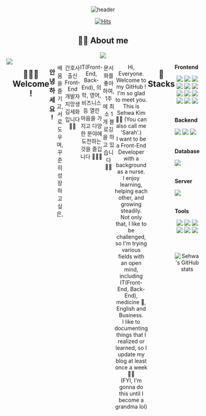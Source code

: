 <div align="center">

![header](https://capsule-render.vercel.app/api?type=waving&color=gradient&height=160&section=header&text=✨%20Welcome%20to%20Sarah's%20DEV%20World%20✨&fontSize=30&animation=fadeIn&fontAlignY=36&fontColor=fff)

[![Hits](https://hits.seeyoufarm.com/api/count/incr/badge.svg?url=https%3A%2F%2Fgithub.com%2Fgjbae1212%2Fhit-counter&count_bg=%23FFACAB&title_bg=%23555555&icon=github.svg&icon_color=%23E7E7E7&title=+GitHub&edge_flat=false)](https://hits.seeyoufarm.com)

## ✍🏻 About me
<a href="https://polydactyl-cello-2db.notion.site/Kim-Sehwa-c4920e2528ae4e7bb40869f320fc859d?pvs=4">
<img src="https://img.shields.io/badge/Portfolio-000000?style=for-the-badge&logoColor=white&logo=Notion"> 
</a>

<div style="display:flex; flex-direction:row;>
<a href="https://oooooooooooo.tistory.com/">
<img src="https://img.shields.io/badge/Tistory-000000?style=for-the-badge&logo=Tistory&logoColor=white">
</a>

</br>
</br>

## 🙋🏻‍♀️ Welcome !
### 안녕하세요 ! 

배움을 즐기고, 서로 도우며, 꾸준히 성장하고 싶은,

간호사 출신 Front-End 개발자 지망생
김세화입니다 👋🏻

IT(Front-End, Back-End), 의학, 영어, 비즈니스 등 열린 마음을 가지고 다양한 분야에 도전하는 것을 즐깁니다 🏃🏻‍♂️

문서화를 좋아하여, 1주에 최소 1개 블로깅을 하고 있습니다 ✍🏻

Hi, Everyone. Welcome to my GitHub ! </br>
I'm so glad to meet you. This is Sehwa Kim 👋🏻 (You can also call me 'Sarah'.)</br>
I want to be a Front-End Developer with a background as a nurse. </br>
I enjoy learning, helping each other, and growing steadily. </br>
Not only that, I like to be challenged, so I'm trying various fields with an open mind, including IT(Front-End, Back-End), medicine 🧠, English and Business. </br>
I like to documenting things that I realized or learned, so I update my blog at least once a week ✍🏻 </br>
(FYI, I'm gonna do this until I become a grandma lol)

</br>
</br>

## 🔨 Stacks
<div style="display:flex; flex-direction:column; align-items:flex-start;">
   <!-- Frontend -->
    <p><strong>Frontend</strong></p>
    <div>
        <img src="https://img.shields.io/badge/html5-E34F26?style=flat-square&logo=html5&logoColor=white"> 
        <img src="https://img.shields.io/badge/css-1572B6?style=flat-square&logo=css3&logoColor=white"> 
       <img src="https://img.shields.io/badge/JavaScript-F7DF1E?style=flat-square&logo=JavaScript&logoColor=black"> 
        <img src="https://img.shields.io/badge/bootstrap-7952B3?style=flat-square&logo=bootstrap&logoColor=white">
        <img src="https://img.shields.io/badge/Sass-CC6699?style=flat-square&logo=Sass&logoColor=white"> 
        <img src="https://img.shields.io/badge/styled-components-DB7093?style=flat-square&logo=styled-components&logoColor=black"> 
    </br>
        <img src="https://img.shields.io/badge/React-61DAFB?style=flat-square&logo=React&logoColor=black"> 
        <img src="https://img.shields.io/badge/Redux-764ABC?style=flat-square&logo=Redux&logoColor=black"> 
        <img src="https://img.shields.io/badge/TypeScript-3178C6?style=flat-square&logo=TypeScript&logoColor=white"> 
        <img src="https://img.shields.io/badge/jQuery-0769AD?style=flat-square&logo=jQuery&logoColor=white"> 
        <img src="https://img.shields.io/badge/npm-CB3837?style=flat-square&logo=npm&logoColor=white"> 
       <img src="https://img.shields.io/badge/Prettier-F7B93E?style=flat-square&logo=Prettier&logoColor=white"> 
    </div>
   </br>
    <!-- Backend -->
    <p><strong>Backend</strong></p>
    <div>
        <img src="https://img.shields.io/badge/Node.js-339933?style=for-the-badge&logo=Node.js&logoColor=white"> 
        <img src="https://img.shields.io/badge/Express-000000?style=for-the-badge&logo=Express&logoColor=white"> 
        <img src="https://img.shields.io/badge/Sequelize-4479A1?style=for-the-badge&logo=Sequelize&logoColor=white"> 
    </div>
   </br>
    <!-- Database -->
    <p><strong>Database</strong></p>
    <div>
        <img src="https://img.shields.io/badge/MySQL-4479A1?style=for-the-badge&logo=mysql&logoColor=white">
    </div>
   </br>
    <!-- Server -->
    <p><strong>Server</strong></p>
    <div>
   <img src="https://img.shields.io/badge/Amazon AWS-232F3E?style=for-the-badge&logo=amazon aws&logoColor=white"> 
    </div>
     </br>
    <p><strong>Tools</strong></p>
    <div>
        <img src="https://img.shields.io/badge/Git-F05032?style=flat-square&logo=Git&logoColor=white">
        <img src="https://img.shields.io/badge/GitHub-181717?style=flat-square&logo=GitHub&logoColor=white">
        <img src="https://img.shields.io/badge/Figma-F24E1E?style=flat-square&logo=Figma&logoColor=white"> 
        <img src="https://img.shields.io/badge/Notion-000000?style=flat-square&logo=Notion&logoColor=white"> 
       <img src="https://img.shields.io/badge/Postman-FF6C37?style=flat-square&logo=Postman&logoColor=white"> 
       <img src="https://img.shields.io/badge/Slack-4A154B?style=flat-square&logo=Slack&logoColor=white"> 
</div>

</br>
</br>

![Sehwa's GitHub stats](https://github-readme-stats.vercel.app/api?username=loveflora&show_icons=true&theme=radical)

</div>
